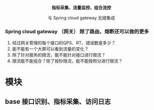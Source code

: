 <p align="center">
  <strong>指标采集、流量监控、组合流控</strong>
</p>
<p align="center">
  与 Spring cloud gateway 无缝集成
</p>

### Spring cloud gateway （网关） 除了路由、熔断还可以做的更多

1. 经过网关管理的每个接口的QPS、RT、错误数是多少？
2. 能不能有一个大屏可以看到流量的变化？
3. 除了针对服务的限流，能不能针对接口进行限流？
4. 限流能不能组合？除了按秒限流，能不能按照分进行限流？

# 模块

## base 接口识别、指标采集、访问日志

